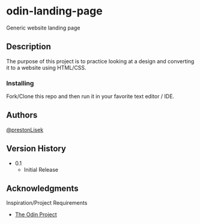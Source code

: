 # odin-landing-page

Generic website landing page

## Description

The purpose of this project is to practice looking at a design and converting it to a website using HTML/CSS. 

### Installing

Fork/Clone this repo and then run it in your favorite text editor / IDE.

## Authors

[@prestonLisek](https://github.com/prestonlisek32)

## Version History

* 0.1
    * Initial Release

## Acknowledgments

Inspiration/Project Requirements
* [The Odin Project](https://www.theodinproject.com/lessons/foundations-landing-page)
